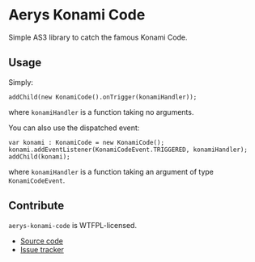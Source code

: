 Aerys Konami Code
=================


Simple AS3 library to catch the famous Konami Code.


Usage
-----

Simply:

    addChild(new KonamiCode().onTrigger(konamiHandler));

where `konamiHandler` is a function taking no arguments.

You can also use the dispatched event:

    var konami : KonamiCode = new KonamiCode();
    konami.addEventListener(KonamiCodeEvent.TRIGGERED, konamiHandler);
    addChild(konami);

where `konamiHandler` is a function taking an argument of type `KonamiCodeEvent`.


Contribute
----------

`aerys-konami-code` is WTFPL-licensed.

* [Source code](https://github.com/aerys/konami-code)
* [Issue tracker](https://github.com/aerys/konami-code/issues)

